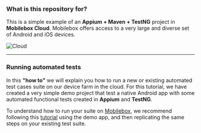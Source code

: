 ### What is this repository for? ###

This is a simple example of an **Appium + Maven + TestNG** project in **Mobilebox Cloud**. 
Mobilebox offers access to a very large and diverse set of Android and iOS devices.

 ![Cloud](http://open.mobileboxlab.com/img/cloud.gif)

___


### Running automated tests

In this **"how to"** we will explain you how to run a new or existing automated test cases suite on our device farm in the cloud. For this tutorial, we have created a very simple demo project that test a native Android app with some automated functional tests created in **Appium** and **TestNG**.

To understand how to run your suite on [Mobilebox](http://mobileboxlab.com), we recommend following this [tutorial](http://documentation.mobileboxlab.com) using the demo app, and then replicating the same steps on your existing test suite.

